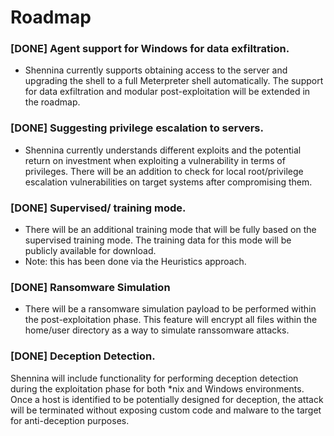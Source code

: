 # Roadmap

### [DONE] Agent support for Windows for data exfiltration.
- Shennina currently supports obtaining access to the server and upgrading the shell to a full Meterpreter shell automatically. The support for data exfiltration and modular post-exploitation will be extended in the roadmap.

### [DONE] Suggesting privilege escalation to servers.
- Shennina currently understands different exploits and the potential return on investment when exploiting a vulnerability in terms of privileges. There will be an addition to check for local root/privilege escalation vulnerabilities on target systems after compromising them.

### [DONE] Supervised/ training mode.
- There will be an additional training mode that will be fully based on the supervised training mode. The training data for this mode will be publicly available for download.
- Note: this has been done via the Heuristics approach.

### [DONE] Ransomware Simulation
- There will be a ransomware simulation payload to be performed within the post-exploitation phase. This feature will encrypt all files within the home/user directory as a way to simulate ranssomware attacks.

### [DONE] Deception Detection.
Shennina will include functionality for performing deception detection during the exploitation phase for both *nix and Windows environments. Once a host is identified to be potentially designed for deception, the attack will be terminated without exposing custom code and malware to the target for anti-deception purposes.
